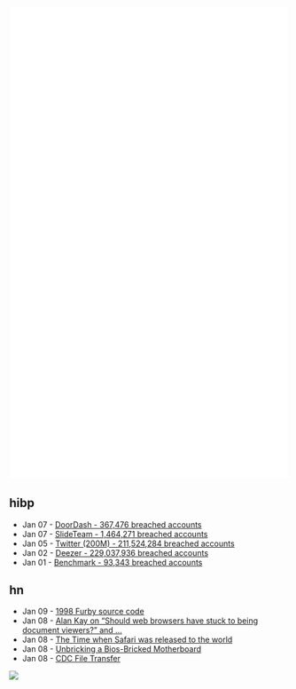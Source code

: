 ![Metrics](https://raw.githubusercontent.com/phixion/phixion/master/metrics.svg)

## hibp

<!--
for https://github.com/phixion/phixion/blob/main/.github/workflows/feeds.yml
-->
<!--START_SECTION:haveibeenpwnd-->
- Jan 07 - [DoorDash - 367,476 breached accounts](https://haveibeenpwned.com/PwnedWebsites#DoorDash)
- Jan 07 - [SlideTeam - 1,464,271 breached accounts](https://haveibeenpwned.com/PwnedWebsites#SlideTeam)
- Jan 05 - [Twitter (200M) - 211,524,284 breached accounts](https://haveibeenpwned.com/PwnedWebsites#Twitter200M)
- Jan 02 - [Deezer - 229,037,936 breached accounts](https://haveibeenpwned.com/PwnedWebsites#Deezer)
- Jan 01 - [Benchmark - 93,343 breached accounts](https://haveibeenpwned.com/PwnedWebsites#Benchmark)
<!--END_SECTION:haveibeenpwnd-->

## hn

<!--
for https://github.com/phixion/phixion/blob/main/.github/workflows/feeds.yml
-->
<!--START_SECTION:hn-->
- Jan 09 - [1998 Furby source code](https://archive.org/details/furby-source)
- Jan 08 - [Alan Kay on “Should web browsers have stuck to being document viewers?” and ...](https://donhopkins.medium.com/alan-kay-on-should-web-browsers-have-stuck-to-being-document-viewers-and-a-discussion-of-news-5cb92c7b3445)
- Jan 08 - [The Time when Safari was released to the world](https://donmelton.com/2013/01/10/safari-is-released-to-the-world/)
- Jan 08 - [Unbricking a Bios-Bricked Motherboard](https://davidesnotes.com/shorts/1/)
- Jan 08 - [CDC File Transfer](https://github.com/google/cdc-file-transfer)
<!--END_SECTION:hn-->

<!--
for https://yhype.me
-->
![](https://hit.yhype.me/github/profile?user_id=13013670)
